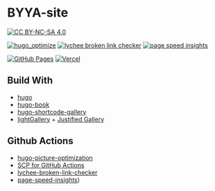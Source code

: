 # BYYA-site

[![CC BY-NC-SA 4.0][cc-by-nc-sa-image]][cc-by-nc-sa]

[cc-by-nc-sa]: http://creativecommons.org/licenses/by-nc-sa/4.0/
[cc-by-nc-sa-image]: https://licensebuttons.net/l/by-nc-sa/4.0/88x31.png
[cc-by-nc-sa-shield]: https://img.shields.io/badge/License-CC%20BY--NC--SA%204.0-lightgrey.svg

[![hugo_optimize](https://github.com/scillidan/BYYA-site/actions/workflows/hugo_optimize.yml/badge.svg)](https://github.com/scillidan/BYYA-site/actions/workflows/hugo_optimize.yml)
[![lychee broken link checker](https://github.com/scillidan/BYYA-site/actions/workflows/lychee-broken-link-checker.yml/badge.svg)](https://github.com/scillidan/BYYA-site/actions/workflows/lychee-broken-link-checker.yml)
[![page speed insights](https://github.com/scillidan/BYYA-site/actions/workflows/page-speed-insights.yml/badge.svg)](https://github.com/scillidan/BYYA-site/actions/workflows/page-speed-insights.yml)

[![GitHub Pages](https://img.shields.io/static/v1?style=for-the-badge&message=GitHub+Pages&color=222222&logo=GitHub+Pages&logoColor=FFFFFF&label=)](https://scillidan.github.io/BYYA-site)
[![Vercel](https://img.shields.io/static/v1?style=for-the-badge&message=Vercel&color=000000&logo=Vercel&logoColor=FFFFFF&label=)](https://byya-markt.vercel.app)

## Build With

- [hugo](https://gohugo.io/)
- [hugo-book](https://github.com/alex-shpak/hugo-book)
- [hugo-shortcode-gallery](https://github.com/mfg92/hugo-shortcode-gallery)
- [lightGallery](https://www.lightgalleryjs.com/) + [Justified Gallery](https://miromannino.github.io/Justified-Gallery/)

## Github Actions

- [hugo-picture-optimization](https://github.com/b-m-f/hugo-picture-optimization)
- [SCP for GitHub Actions](https://github.com/appleboy/scp-action)
- [lychee-broken-link-checker](https://github.com/marketplace/actions/lychee-broken-link-checker)
- [page-speed-insights](https://github.com/marketplace/actions/page-speed-insights))